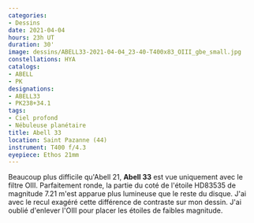 ```yaml
---
categories:
- Dessins
date: 2021-04-04
hours: 23h UT
duration: 30'
image: dessins/ABELL33-2021-04-04_23-40-T400x83_OIII_gbe_small.jpg
constellations: HYA
catalogs:
- ABELL
- PK
designations:
- ABELL33
- PK238+34.1
tags:
- Ciel profond
- Nébuleuse planétaire
title: Abell 33
location: Saint Pazanne (44)
instrument: T400 f/4.3
eyepiece: Ethos 21mm
---
```

Beaucoup plus difficile qu'Abell 21, **Abell 33** est vue uniquement avec le filtre OIII. Parfaitement ronde, la partie du coté de l'étoile HD83535 de magnitude 7.21 m'est apparue plus lumineuse que le reste du disque. J'ai avec le recul exagéré cette différence de contraste sur mon dessin. J'ai oublié d'enlever l'OIII pour placer les étoiles de faibles magnitude. 